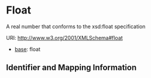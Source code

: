 # Float

A real number that conforms to the xsd:float specification

URI: http://www.w3.org/2001/XMLSchema#float

* [base](https://w3id.org/linkml/base): float






## Identifier and Mapping Information


